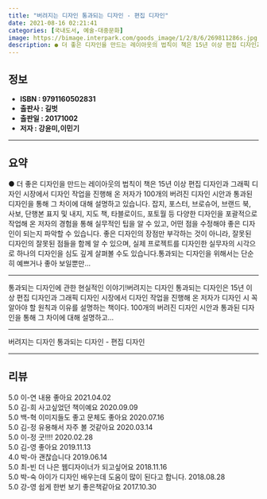 ```yaml
---
title: "버려지는 디자인 통과되는 디자인 - 편집 디자인"
date: 2021-08-16 02:21:41
categories: [국내도서, 예술-대중문화]
image: https://bimage.interpark.com/goods_image/1/2/8/6/269811286s.jpg
description: ● 더 좋은 디자인을 만드는 레이아웃의 법칙이 책은 15년 이상 편집 디자인과 그래픽 디자인 시장에서 디자인 작업을 진행해 온 저자가 100개의 버려진 디자인 시안과 통과된 디자인을 통해 그 차이에 대해 설명하고 있습니다. 잡지, 포스터, 브로슈어, 브랜드 북, 사보, 단행본 표지 및
---
```


## **정보**

- **ISBN : 9791160502831**
- **출판사 : 길벗**
- **출판일 : 20171002**
- **저자 : 강윤미,이민기**

------



## **요약**

●  더 좋은 디자인을 만드는 레이아웃의 법칙이 책은 15년 이상 편집 디자인과 그래픽 디자인 시장에서 디자인 작업을 진행해 온 저자가 100개의 버려진 디자인 시안과 통과된 디자인을 통해 그 차이에 대해 설명하고 있습니다. 잡지, 포스터, 브로슈어, 브랜드 북, 사보, 단행본 표지 및 내지, 지도 책, 타블로이드, 포토월 등 다양한 디자인을 포괄적으로 작업해 온 저자의 경험을 통해 실무적인 팁을 알 수 있고, 어떤 점을 수정해야 좋은 디자인이 되는지 파악할 수 있습니다. 좋은 디자인의 장점만 부각하는 것이 아니라, 잘못된 디자인의 잘못된 점들을 함께 알 수 있으며, 실제 프로젝트를 디자인한 실무자의 시각으로 하나의 디자인을 심도 깊게 살펴볼 수도 있습니다.통과되는 디자인을 위해서는 단순히 예쁘거나 좋아 보일뿐만...

------

통과되는 디자인에 관한 현실적인 이야기!버려지는 디자인 통과되는 디자인은 15년 이상 편집 디자인과 그래픽 디자인 시장에서 디자인 작업을 진행해 온 저자가 디자인 시 꼭 알아야 할 원칙과 이유를 설명하는 책이다. 100개의 버려진 디자인 시안과 통과된 디자인을 통해 그 차이에 대해 설명하고... 

------


버려지는 디자인 통과되는 디자인 - 편집 디자인 

------


## **리뷰** 

5.0 이-연 내용 좋아요 2021.04.02 <br/>5.0 김-희 사고싶었던 책이예요 2020.09.09 <br/>5.0 백-혁 이미지들도 좋고 문체도 좋아요 2020.07.16 <br/>5.0 김-정 유용해서 자주 볼 것같아요 2020.03.14 <br/>5.0 이-정 굿!!!! 2020.02.28 <br/>5.0 김-영 좋아요 2019.11.13 <br/>4.0 박-아 괜찮습니다 2019.06.14 <br/>5.0 최-빈 더 나은 웹디자이너가 되고싶어요 2018.11.16 <br/>5.0 박-숙 아이가 디자인 배우는데 도움이 많이 된다고 합니다. 2018.08.28 <br/>5.0 강-영 쉽게 한번 보기 좋은책같아요 2017.10.30 <br/>